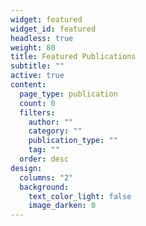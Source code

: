 ```yaml
---
widget: featured
widget_id: featured
headless: true
weight: 80
title: Featured Publications
subtitle: ""
active: true
content:
  page_type: publication
  count: 0
  filters:
    author: ""
    category: ""
    publication_type: ""
    tag: ""
  order: desc
design:
  columns: "2"
  background:
    text_color_light: false
    image_darken: 0
---
```

